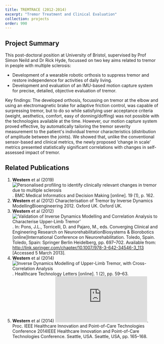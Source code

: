 ```yaml
---
title: TREMTRACE (2012-2014)
excerpt: "Tremor Treatment and Clinical Evaluation"
collection: projects
order: 990
---
```


## Project Summary

This post-doctoral position at University of Bristol, supervised by Prof Simon Neild and Dr Rick Hyde, focussed on two key aims related to tremor in people with multiple sclerosis:
- Development of a wearable robotic orthosis to suppress tremor and restore independence for activities of daily living.
- Development and evaluation of an IMU-based motion capture system for precise, detailed, objective evaluation of tremor.

Key findings: The developed orthosis, focussing on tremor at the elbow and using an electromagnetic brake for adaptive friction control, was capable of surpressing tremor,
but to do so while satisfying user acceptance criteria (weight, aesthetics, comfort, easy of donning/doffing) was not possible with the technologies available at the time.
However, our motion capture system proved effective, by automatically tailoring the tremor severity measurement to the patient's individual tremor characteristics (distribution of amplitude between the joints). 
We showed that, unlike the conventional sensor-based and clinical metrics, the newly proposed ’change in scale’ metrics presented statistically significant correlations with changes in self-assessed impact of tremor.

## Related Publications
1. **Western** et al (2019) ![Personalised profiling to identify clinically relevant changes in tremor due to multiple sclerosis](https://link.springer.com/article/10.1186/s12911-019-0881-1). BMC Medical Informatics and Decision Making [online]. 19 (1), p. 162.
2.  **Western** et al (2012) Characterisation of Tremor by Inverse Dynamics ModellingBioengineering 2012. Oxford UK. Oxford UK.
3.  **Western** et al (2012) ![‘Validation of Inverse Dynamics Modelling and Correlation Analysis to Characterise Upper-Limb Tremor’](http://link.springer.com/chapter/10.1007/978-3-642-34546-3_113). In: Pons, J.L., Torricelli, D. and Pajaro, M., eds. Converging Clinical and Engineering Research on NeurorehabilitationBiosystems & Biorobotics [online]International Conference on Neurorehabilitation. Toledo, Spain. Toledo, Spain: Springer Berlin Heidelberg, pp. 697–702. Available from: http://link.springer.com/chapter/10.1007/978-3-642-34546-3_113 [Accessed 5 March 2013].
4.  **Western** et al (2014) ![Inverse Dynamics Modelling of Upper-Limb Tremor, with Cross-Correlation Analysis](https://ietresearch.onlinelibrary.wiley.com/doi/pdfdirect/10.1049/htl.2013.0030). Healthcare Technology Letters [online]. 1 (2), pp. 59–63.
5.  **Western** et al (2014) ![Relating Sensor-Based Tremor Metrics to a Conventional Clinical Scale](https://www.researchgate.net/profile/David-Western-2/publication/282823975_Relating_sensor-based_tremor_metrics_to_a_conventional_clinical_scale/links/56251a8308ae4d9e5c4ba408/Relating-sensor-based-tremor-metrics-to-a-conventional-clinical-scale.pdf). Proc. IEEE Healthcare Innovation and Point-of-Care Technologies Conference 2014IEEE Healthcare Innovation and Point-of-Care Technologies Conference. Seattle, USA. Seattle, USA, pp. 165–168.
